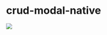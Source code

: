 # crud-modal-native

<img src="https://github.com/tegarpenemuanr3/crud-modal-native/blob/main/Crud%20Modal.JPG">
